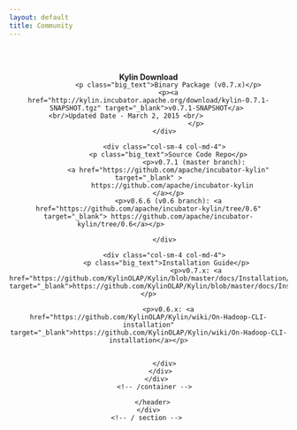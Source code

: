 ```yaml
---
layout: default
title: Community
---
```



  <main id="main" >
  <div class="container" >
    <div id="zero" class=" main" >
      <header style=" padding:2em 0 4em 0">
        <div class="container" >
          <h4 class="section-title"><span>Kylin Download</span></h4>
          <div class="row" style="margin-top:-20px;">
            <div class="col-sm-4 col-md-4">

              <p class="big_text">Binary Package (v0.7.x)</p>
              <p><a href="http://kylin.incubator.apache.org/download/kylin-0.7.1-SNAPSHOT.tgz" target="_blank">v0.7.1-SNAPSHOT</a> 
              <br/>Updated Date - March 2, 2015 <br/>							
							</p>
            </div>

            <div class="col-sm-4 col-md-4">
              <p class="big_text">Source Code Repo</p>
							<p>v0.7.1 (master branch): 
              <a href="https://github.com/apache/incubator-kylin" target="_blank" >
                https://github.com/apache/incubator-kylin
              </a></p>
              <p>v0.6.6 (v0.6 branch): <a href="https://github.com/apache/incubator-kylin/tree/0.6" target="_blank"> https://github.com/apache/incubator-kylin/tree/0.6</a></p>              
              
            </div>

            <div class="col-sm-4 col-md-4">
              <p class="big_text">Installation Guide</p> 
							<p>v0.7.x: <a href="https://github.com/KylinOLAP/Kylin/blob/master/docs/Installation/install_and_run.md" target="_blank">https://github.com/KylinOLAP/Kylin/blob/master/docs/Installation/install_and_run.md</a></p>
             
              <p>v0.6.x: <a href="https://github.com/KylinOLAP/Kylin/wiki/On-Hadoop-CLI-installation" target="_blank">https://github.com/KylinOLAP/Kylin/wiki/On-Hadoop-CLI-installation</a></p>
              

            </div>
          </div>
        </div>
        <!-- /container --> 
        
      </header>
    </div>
    <!-- / section --> 
  </div>
  <!-- /container -->
  
  </header>
  </section>
</main>
